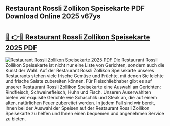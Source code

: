 ## Restaurant Rossli Zollikon Speisekarte PDF Download Online 2025 v67ys

# <h2><a href="http://gca09jc.nevu.top/?p=Restaurant+Rossli+Zollikon+Speisekarte">🔗 👉🔴 Restaurant Rossli Zollikon Speisekarte 2025 PDF</a></h2>

[![Restaurant Rossli Zollikon Speisekarte 2025 PDF](https://i.imgur.com/dBaPXMq.png)](http://gca09jc.nevu.top/?p=Restaurant+Rossli+Zollikon+Speisekarte)
Die Restaurant Rossli Zollikon Speisekarte ist nicht nur eine Liste von Gerichten, sondern auch die Kunst der Wahl. Auf der Restaurant Rossli Zollikon Speisekarte unseres Restaurants stehen viele frische Gemüse und Früchte, mit denen Sie leichte und frische Salate zubereiten können. Für Fleischliebhaber gibt es auf unserer Restaurant Rossli Zollikon Speisekarte eine Auswahl an Gerichten: Rindfleisch, Schweinefleisch, Huhn und Fisch. Unseren Auserwählten bieten wir exquisite Gerichte wie Schaschlik und Steak an, die auf einem alten, natürlichen Feuer zubereitet werden. In jedem Fall sind wir bereit, Ihnen bei der Auswahl der Speisen auf der Restaurant Rossli Zollikon Speisekarte zu helfen und Ihnen einen bequemen und angenehmen Service zu bieten.
